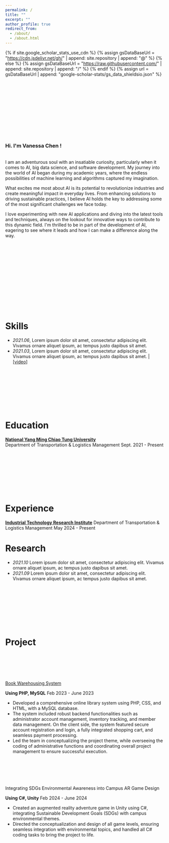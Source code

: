 ```yaml
---
permalink: /
title: ""
excerpt: ""
author_profile: true
redirect_from: 
  - /about/
  - /about.html
---
```


{% if site.google_scholar_stats_use_cdn %}
{% assign gsDataBaseUrl = "https://cdn.jsdelivr.net/gh/" | append: site.repository | append: "@" %}
{% else %}
{% assign gsDataBaseUrl = "https://raw.githubusercontent.com/" | append: site.repository | append: "/" %}
{% endif %}
{% assign url = gsDataBaseUrl | append: "google-scholar-stats/gs_data_shieldsio.json" %}

<span class='anchor' id='about-me'></span>

<br /><br /><br /><br /><br /><br />
<br /><br /><br /><br />
<h3> Hi. I'm Vanessa Chen ! </h3><br />
I am an adventurous soul with an insatiable curiosity, particularly when it comes to AI, big data science, and software development. My journey into the world of AI began during my academic years, where the endless possibilities of machine learning and algorithms captured my imagination.<br />

What excites me most about AI is its potential to revolutionize industries and create meaningful impact in everyday lives. From enhancing solutions to driving sustainable practices, I believe AI holds the key to addressing some of the most significant challenges we face today.<br />

I love experimenting with new AI applications and diving into the latest tools and techniques, always on the lookout for innovative ways to contribute to this dynamic field. I'm thrilled to be in part of the development of AI, eagering to see where it leads and how I can make a difference along the way. 
<br /><br /><br /><br /><br /><br />
<br /><br /><br /><br /><br /><br />
<br /><br />

# Skills
- *2021.06*, Lorem ipsum dolor sit amet, consectetur adipiscing elit. Vivamus ornare aliquet ipsum, ac tempus justo dapibus sit amet. 
- *2021.03*, Lorem ipsum dolor sit amet, consectetur adipiscing elit. Vivamus ornare aliquet ipsum, ac tempus justo dapibus sit amet.  \| [\[video\]](https://github.com/)
<br /><br /><br /><br /><br /><br />
<br /><br /><br />

# Education
<a href="https://tlm.nycu.edu.tw/en/"> **National Yang Ming Chiao Tung University**</a> <br />
Department of Transportation & Logistics Management Sept.                2021 - Present 
<br /><br /><br /><br /><br /><br />
<br /><br /><br />

# Experience
<a href="https://www.itri.org.tw/english/"> **Industrial Technology Research Institute**</a>  Department of Transportation & Logistics Management
May 2024 - Present

# Research
- *2021.10* Lorem ipsum dolor sit amet, consectetur adipiscing elit. Vivamus ornare aliquet ipsum, ac tempus justo dapibus sit amet. 
- *2021.09* Lorem ipsum dolor sit amet, consectetur adipiscing elit. Vivamus ornare aliquet ipsum, ac tempus justo dapibus sit amet. 
<br /><br /><br /><br /><br /><br />
<br /><br /><br />

# Project
<br /><br /><br /><br /><br />
[Book Warehousing System]((https://github.com/chenyzzn/BookWarehousingSystem))

**Using PHP, MySQL**
Feb 2023 - June 2023
- Developed a comprehensive online library system using PHP, CSS, and HTML, with a MySQL database.
- The system included robust backend functionalities such as administrator account management, inventory tracking, and member data management. On the client side, the system featured secure account registration and login, a fully integrated shopping cart, and seamless payment processing.
- Led the team in conceptualizing the project theme, while overseeing the coding of administrative functions and coordinating overall project management to ensure successful execution.

<br /><br /><br /><br /><br />
Integrating SDGs Environmental Awareness into Campus AR Game Design

**Using C#, Unity**
Feb 2024 - June 2024
- Created an augmented reality adventure game in Unity using C\#, integrating Sustainable Development Goals (SDGs) with campus environmental themes.
- Directed the conceptualization and design of all game levels, ensuring seamless integration with environmental topics, and handled all C\# coding tasks to bring the project to life.
<br /><br /><br /><br /><br /><br />
<br /><br /><br />
